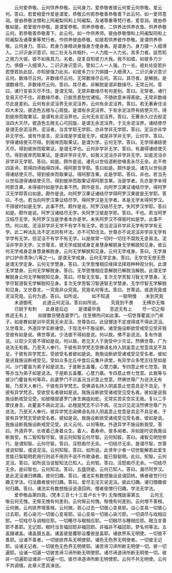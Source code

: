<!-- { "loadSidebar": true } -->
　　云何爱恭敬。云何供养恭敬。云何身力。爱恭敬者彼云何爱云何恭敬。爱云何。答曰。若爱相爱作爱是谓爱。恭敬云何若恭敬善恭敬善下此云何。如一爱师意润。彼由恭敬法僧和上阿阇梨同和上阿阇梨。及诸尊重等梵行者。爱意润。彼由恭敬如是。若爱彼作恭敬。是谓爱恭敬。供养恭敬者。二供养法供养衣食。供养恭敬云何。若恭敬善恭敬善下。此云何。如一作供养师。彼由恭敬僧和上阿阇梨同和上阿阇梨及诸尊重等梵行者。作供养彼由恭敬。如是若供养彼作恭敬。是谓供养恭敬。云何身力。答曰。若身力身精进身强身方便身勇。是谓身力。身力摄一入细滑入。二识识身识意识。如二壮夫与共相扑。一人力胜一人力劣。其多力者。捉而知之我力大彼。彼不如我其力。劣者。捉复自知彼力大我。我不如彼。如彼多力少力。俱摄一入细滑入。二识识身识意识。譬如二人一人强。力一劣。彼处处捉若扑若堕若执此捉。亦知彼强力此劣。如彼多力少力俱摄一入细滑入。二识识身识意识云何。数缘尽云何。非数缘尽云何。无常数缘尽云何。答曰。其尽者。是解脱。是谓数缘尽。非数缘尽云何。答曰。其尽者。非解脱是谓非数缘尽。无常云何。答曰。诸行变易灭尽不住。是谓无常。无常非数缘尽有何差别。答曰。无常者。诸行变易灭尽不住。非数缘尽者。已脱苦患愁忧诸恼。不随欲意未得离欲。无常非数缘尽此是差别。云何有余泥洹界无余泥洹界。云何有余泥洹界。答曰。若无著寿住活四大未没。彼造色五根与心周旋。是谓有余泥洹界。于有余泥洹界有结使灭尽。得到彼岸而取果证。是谓有余泥洹界也。云何无余泥洹界。答曰。无著余久过去般泥洹四大灭尽。彼造色五根无心可回旋。是谓无余泥洹界。于无余泥洹界。诸结使尽是谓无余泥洹界。泥洹者。当言学耶无学耶。亦非学非无学耶。答曰。泥洹亦非学非无学也。或有作是言。泥洹或是学或是无学。或是非学非无学。云何学。答曰。学得诸结使灭尽得。到彼岸而取果证。是谓为学。云何无学。答曰。无学得诸结使灭尽。得到彼岸而取果证。是谓无学也。云何非学非无学。答曰。有漏得诸结使灭尽。得到彼岸而取果证。是谓非学非无学。如我义泥洹亦非学非无学。如是泥洹亦非学非无学耶。答曰。如是。颇作是说。诸先以世俗道断欲嗔恚永尽无余。此不修四圣谛。若得四谛始得四谛。得阿那含学耶。答曰如是。颇作是说。诸先以世俗道得诸结使灭尽。得到彼岸而取果证。得阿那含果。此是学耶。答曰。非也。若当先以世俗道得诸结使灭尽。得到彼岸而取果证得阿那含果。当是学者。先亦是学未得阿那含果。未得彼时如是学此事不然。颇作是言。向阿罗汉果证诸结尽学。得阿罗汉无学耶答曰如是。颇作是说。向阿罗汉果证诸结尽学得阿罗汉果彼是无学耶。答曰。不也。若当向阿罗汉果证结尽学。得阿罗汉是无学者。本是无学未得阿罗汉。不得彼时如是无学。此事不然。颇作是说。阿罗汉结尽无学。失阿罗汉学耶。答曰如是。颇作是说。阿罗汉诸结尽无学。失阿罗汉彼是学耶。答曰。不也。若当阿罗汉结尽无学。失阿罗汉当是学者本亦是学。未失阿罗汉不得彼时如是学。此事不然。何以故。泥洹非学非无学不有学不有无学。若当泥洹非学非无学有学学有无学。此二种法乱法不定法则有坏法。亦不可知住法。世尊亦不说泥洹非学非无学有学学有无学。但泥洹不有学不有无学。以是故常一切时一切住不腐败无变易法。泥洹非学非无学。又世尊言。彼无学成就戒身定身慧身解脱身无学解脱知见身。彼云何无学戒身定身慧身解脱身。云何无学解脱知见身。云何无学戒身。答曰。无学身护口护命清净(八等之一)。是谓无学戒身。云何无学定身。答曰。无学空无想无愿是谓无学定身。云何无学慧身。答曰。无学思惟相应缘择法择观种种观分别。此谓无学慧身。云何无学解脱身。答曰。无学思惟相应意解脱已解脱当解脱。此谓无学解脱身云何无学解脱知见身。答曰。尽智无生智。复次无学苦智习智无学慧身。无学尽智道智无学解脱知见身。复次无学苦智习智道智无学慧身。无学尽智无学解脱知见身。又世尊言。一究竟非众究竟。究竟名何等法。答曰。世尊说。或道究竟或泥洹究竟。云何为道。答曰。如所说。
　　如不知道　　一聪明慢　　未到究竟
　　未道御死
　　此道云何泥洹。答曰如所说。
　　究竟到不畏　　无缚亦无悔
　　已脱于有刺　　此身是后边
　　是谓最毕竟　　息迹无有上
　　尽一切之相　　练迹无有上
　　如彼数目犍连婆罗门。往至佛所问如此事。一切世尊瞿昙沙门弟子。如是教如是训毕究竟无余泥洹。世尊告曰。此目犍连不定或得或不得此泥洹。又世尊言。外道异学实断诸受。于现法中不施设断。诸受施设断欲受戒受见受非我受彼有如是说。佛世尊说。少法彼不得如是说。何以故。佛不妄说法。复有作是说。以现少灭彼不得如是说。何以故。若见天人于我受中少灭证。然佛世尊。广为说法无有极。乃至天人奉行。于彼有异学梵志受佛语名持入阴盖意止觉意具足不具足。于彼有异学梵志。受欲受名者彼如是说。我施设断欲受诸戒受见受名者。彼如是说我施设断戒受见。受如众多比丘中食后云集升讲堂。有异学众多梵志往至如是问。沙门瞿昙为弟子如是说法。于是断五盖覆。心慧力羸。专四意止修七觉意。我等亦当为弟子如是说法。于是断五盖覆。心慧力羸。专四意止修七觉意。此我等与彼沙门瞿昙有何等异。此婆罗门不识盖况当识意止觉意。然佛世尊广为说法无有极。乃至天人奉行。于彼有异学梵志。受佛语名持入阴盖意止觉意具足不具足。于彼有异学梵志。受欲受名者彼如是说。我施设断欲受诸戒受见受名者。彼如是说我施设断戒受见受。如彼檀提婆罗门身生痈疽如蛇。无常实苦实空实无我。复以二手摩抆身言。此瞿昙不病此泥洹。此檀提梵志不识不病。况当识见泥洹然佛世尊广为说法。乃至天人奉行。彼异学梵志闻佛语名持入阴盖意止觉意是具足不具足者。于彼有异学梵志受欲受名者。彼如是说。我施设断欲受诸戒受见受名者。彼如是说。我施设断我施设断戒受见受。此义云何。以何等故。外道异学不施设断我受。答曰。外道异学。长夜着己身着众生。着人。着寿命。彼多闻者。非如是时说我施设断我受。有二智知智尽智。彼云何知智云何尽智。云何知智。答曰。诸智见明觉修行。是谓知智。云何尽智。答曰。淫怒痴尽无余。一切结尽无余。是谓尽智。世尊或说知智。或说泥洹。云何知智。答曰。如所说。此贤年少者一切世能解若此爱生苦能已智聪明若用行则说不用则不说不作歌诵者。能已智聪明。此曰。知智。云何泥洹。答曰。如所说当说智知法已知人。云何智。答曰。淫怒痴尽无余。一切结尽无余。是曰智也。云何知法。答曰。五盛阴是。云何已知人。答曰。漏尽阿罗汉。是此泥洹诸归佛趣。彼何归趣。答曰。诸法实有数想施设说语回转。佛者彼觉行归趣无学法。归法趣者彼何归趣。答曰。爱尽无淫灭说泥洹。彼此归趣。诸归僧趣彼何归趣。答曰。诸法实有数想施设说语回转。僧者彼僧行归趣。学法无学法。
　　爱恭敬品第四竟。(梵本三百七十三首卢长十字)
无惭愧跋渠第五
　　云何无惭云何无愧。无惭无愧有何差别。云何惭云何愧。惭愧有何差别。云何增不善根。云何微。云何欲界增善根。云何微。若心过去一切彼心变易耶。设心变易一切彼心过去耶。若心染污一切彼心变易耶。设心变易一切彼心染污耶。一切调尽与戏相应耶。一切戏尽与调相应耶。一切睡尽与眠相应耶。一切眠尽与睡相应耶。眠当言善耶不善耶。无记耶。眠时当言福回耶非福回耶。非福非不福回耶。梦名何等法。五盖摄诸盖。诸盖摄五盖。诸盖彼是覆耶设覆彼是盖耶。诸欲界系无明使。一切彼不善耶。设诸不善者。一切彼欲界系无明使耶。诸色无色界无明使者。一切彼无记耶。设诸无记者。一切彼色无色界无明使耶。诸苦谛习谛所断无明使一切。彼一切遍耶。设诸一切遍一切彼苦谛习谛所断无明使耶。诸尽谛道谛所断无明使一切。彼非一切遍耶设诸非一切遍一切。彼尽谛道谛所断无明使耶。云何不共无明使。云何不共调缠。此章义愿具演说。
